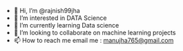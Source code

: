 - 👋 Hi, I’m @rajnish99jha
- 👀 I’m interested in DATA Science
- 🌱 I’m currently learning Data science
- 💞️ I’m looking to collaborate on machine learning projects 
- 📫 How to reach me email me : manujha765@gmail.com

<!---
rajnish99jha/rajnish99jha is a ✨ special ✨ repository because its `README.md` (this file) appears on your GitHub profile.
You can click the Preview link to take a look at your changes.
--->
